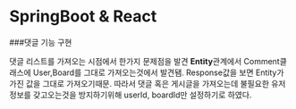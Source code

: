 # SpringBoot & React

###댓글 기능 구현

댓글 리스트를 가져오는 시점에서 한가지 문제점을 발견
**Entity**관계에서 Comment클래스에 User,Board를 그대로 가져오는것에서 발견됌.
Response값을 보면 Entity가 가진 값을 그대로 가져오기때문.
따라서 댓글 혹은 게시글을 가져오는데 불필요한 유저정보를 갖고오는것을 방지하기위해
userId, boardId만 설정하기로 하였다.
